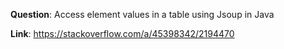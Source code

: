 **Question**: Access element values in a table using Jsoup in Java

**Link**: https://stackoverflow.com/a/45398342/2194470
